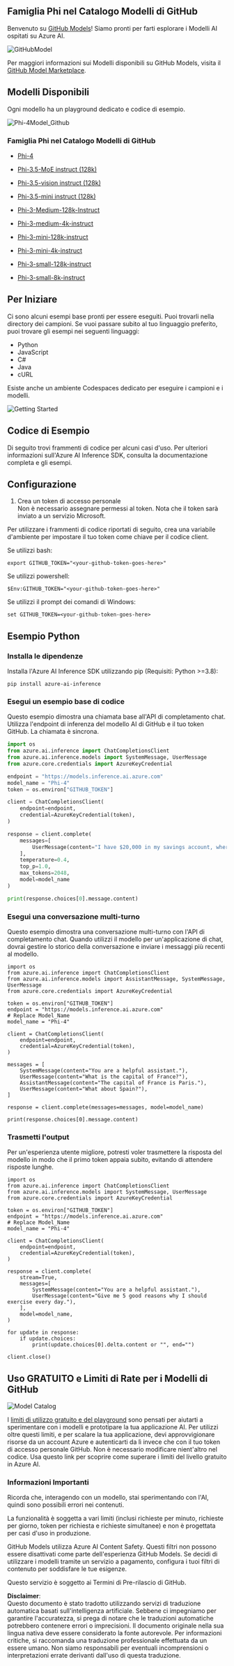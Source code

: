 ## Famiglia Phi nel Catalogo Modelli di GitHub

Benvenuto su [GitHub Models](https://github.com/marketplace/models)! Siamo pronti per farti esplorare i Modelli AI ospitati su Azure AI.

![GitHubModel](../../../../../translated_images/GitHub_ModelCatalog.4fc858ab26afe64c43f5e423ad0c5c733878bb536fdb027a5bcf1f80c41b0633.it.png)

Per maggiori informazioni sui Modelli disponibili su GitHub Models, visita il [GitHub Model Marketplace](https://github.com/marketplace/models).

## Modelli Disponibili

Ogni modello ha un playground dedicato e codice di esempio.

![Phi-4Model_Github](../../../../../translated_images/GitHub_ModelPlay.998e294f6ee69c3ca174c880b32af9feec4221d0d787de899ad9bb2da3b58981.it.png)

### Famiglia Phi nel Catalogo Modelli di GitHub

- [Phi-4](https://github.com/marketplace/models/azureml/Phi-4)

- [Phi-3.5-MoE instruct (128k)](https://github.com/marketplace/models/azureml/Phi-3-5-MoE-instruct)

- [Phi-3.5-vision instruct (128k)](https://github.com/marketplace/models/azureml/Phi-3-5-vision-instruct)

- [Phi-3.5-mini instruct (128k)](https://github.com/marketplace/models/azureml/Phi-3-5-mini-instruct)

- [Phi-3-Medium-128k-Instruct](https://github.com/marketplace/models/azureml/Phi-3-medium-128k-instruct)

- [Phi-3-medium-4k-instruct](https://github.com/marketplace/models/azureml/Phi-3-medium-4k-instruct)

- [Phi-3-mini-128k-instruct](https://github.com/marketplace/models/azureml/Phi-3-mini-128k-instruct)

- [Phi-3-mini-4k-instruct](https://github.com/marketplace/models/azureml/Phi-3-mini-4k-instruct)

- [Phi-3-small-128k-instruct](https://github.com/marketplace/models/azureml/Phi-3-small-128k-instruct)

- [Phi-3-small-8k-instruct](https://github.com/marketplace/models/azureml/Phi-3-small-8k-instruct)

## Per Iniziare

Ci sono alcuni esempi base pronti per essere eseguiti. Puoi trovarli nella directory dei campioni. Se vuoi passare subito al tuo linguaggio preferito, puoi trovare gli esempi nei seguenti linguaggi:

- Python  
- JavaScript  
- C#  
- Java  
- cURL  

Esiste anche un ambiente Codespaces dedicato per eseguire i campioni e i modelli.

![Getting Started](../../../../../translated_images/GitHub_ModelGetStarted.b4b839a081583da39bc976c2f0d8ac4603d3b8c23194b16cc9e0a1014f5611d0.it.png)

## Codice di Esempio

Di seguito trovi frammenti di codice per alcuni casi d'uso. Per ulteriori informazioni sull'Azure AI Inference SDK, consulta la documentazione completa e gli esempi.

## Configurazione

1. Crea un token di accesso personale  
Non è necessario assegnare permessi al token. Nota che il token sarà inviato a un servizio Microsoft.

Per utilizzare i frammenti di codice riportati di seguito, crea una variabile d'ambiente per impostare il tuo token come chiave per il codice client.

Se utilizzi bash:  
```
export GITHUB_TOKEN="<your-github-token-goes-here>"
```  
Se utilizzi powershell:  

```
$Env:GITHUB_TOKEN="<your-github-token-goes-here>"
```  

Se utilizzi il prompt dei comandi di Windows:  

```
set GITHUB_TOKEN=<your-github-token-goes-here>
```  

## Esempio Python

### Installa le dipendenze  
Installa l'Azure AI Inference SDK utilizzando pip (Requisiti: Python >=3.8):  

```
pip install azure-ai-inference
```  

### Esegui un esempio base di codice  

Questo esempio dimostra una chiamata base all'API di completamento chat. Utilizza l'endpoint di inferenza del modello AI di GitHub e il tuo token GitHub. La chiamata è sincrona.

```python
import os
from azure.ai.inference import ChatCompletionsClient
from azure.ai.inference.models import SystemMessage, UserMessage
from azure.core.credentials import AzureKeyCredential

endpoint = "https://models.inference.ai.azure.com"
model_name = "Phi-4"
token = os.environ["GITHUB_TOKEN"]

client = ChatCompletionsClient(
    endpoint=endpoint,
    credential=AzureKeyCredential(token),
)

response = client.complete(
    messages=[
        UserMessage(content="I have $20,000 in my savings account, where I receive a 4% profit per year and payments twice a year. Can you please tell me how long it will take for me to become a millionaire? Also, can you please explain the math step by step as if you were explaining it to an uneducated person?"),
    ],
    temperature=0.4,
    top_p=1.0,
    max_tokens=2048,
    model=model_name
)

print(response.choices[0].message.content)
```  

### Esegui una conversazione multi-turno  

Questo esempio dimostra una conversazione multi-turno con l'API di completamento chat. Quando utilizzi il modello per un'applicazione di chat, dovrai gestire lo storico della conversazione e inviare i messaggi più recenti al modello.

```
import os
from azure.ai.inference import ChatCompletionsClient
from azure.ai.inference.models import AssistantMessage, SystemMessage, UserMessage
from azure.core.credentials import AzureKeyCredential

token = os.environ["GITHUB_TOKEN"]
endpoint = "https://models.inference.ai.azure.com"
# Replace Model_Name
model_name = "Phi-4"

client = ChatCompletionsClient(
    endpoint=endpoint,
    credential=AzureKeyCredential(token),
)

messages = [
    SystemMessage(content="You are a helpful assistant."),
    UserMessage(content="What is the capital of France?"),
    AssistantMessage(content="The capital of France is Paris."),
    UserMessage(content="What about Spain?"),
]

response = client.complete(messages=messages, model=model_name)

print(response.choices[0].message.content)
```  

### Trasmetti l'output  

Per un'esperienza utente migliore, potresti voler trasmettere la risposta del modello in modo che il primo token appaia subito, evitando di attendere risposte lunghe.

```
import os
from azure.ai.inference import ChatCompletionsClient
from azure.ai.inference.models import SystemMessage, UserMessage
from azure.core.credentials import AzureKeyCredential

token = os.environ["GITHUB_TOKEN"]
endpoint = "https://models.inference.ai.azure.com"
# Replace Model_Name
model_name = "Phi-4"

client = ChatCompletionsClient(
    endpoint=endpoint,
    credential=AzureKeyCredential(token),
)

response = client.complete(
    stream=True,
    messages=[
        SystemMessage(content="You are a helpful assistant."),
        UserMessage(content="Give me 5 good reasons why I should exercise every day."),
    ],
    model=model_name,
)

for update in response:
    if update.choices:
        print(update.choices[0].delta.content or "", end="")

client.close()
```  

## Uso GRATUITO e Limiti di Rate per i Modelli di GitHub

![Model Catalog](../../../../../translated_images/GitHub_Model.0c2abb992151c5407046e2b763af51505ff709f04c0950785e0300fdc8c55a0c.it.png)

I [limiti di utilizzo gratuito e del playground](https://docs.github.com/en/github-models/prototyping-with-ai-models#rate-limits) sono pensati per aiutarti a sperimentare con i modelli e prototipare la tua applicazione AI. Per utilizzi oltre questi limiti, e per scalare la tua applicazione, devi approvvigionare risorse da un account Azure e autenticarti da lì invece che con il tuo token di accesso personale GitHub. Non è necessario modificare nient'altro nel codice. Usa questo link per scoprire come superare i limiti del livello gratuito in Azure AI.

### Informazioni Importanti

Ricorda che, interagendo con un modello, stai sperimentando con l'AI, quindi sono possibili errori nei contenuti.

La funzionalità è soggetta a vari limiti (inclusi richieste per minuto, richieste per giorno, token per richiesta e richieste simultanee) e non è progettata per casi d'uso in produzione.

GitHub Models utilizza Azure AI Content Safety. Questi filtri non possono essere disattivati come parte dell'esperienza GitHub Models. Se decidi di utilizzare i modelli tramite un servizio a pagamento, configura i tuoi filtri di contenuto per soddisfare le tue esigenze.

Questo servizio è soggetto ai Termini di Pre-rilascio di GitHub.

**Disclaimer**:  
Questo documento è stato tradotto utilizzando servizi di traduzione automatica basati sull'intelligenza artificiale. Sebbene ci impegniamo per garantire l'accuratezza, si prega di notare che le traduzioni automatiche potrebbero contenere errori o imprecisioni. Il documento originale nella sua lingua nativa deve essere considerato la fonte autorevole. Per informazioni critiche, si raccomanda una traduzione professionale effettuata da un essere umano. Non siamo responsabili per eventuali incomprensioni o interpretazioni errate derivanti dall'uso di questa traduzione.